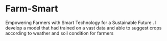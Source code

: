 # Farm-Smart
Empowering Farmers with Smart Technology for a Sustainable Future . I develop a model that had trained on a vast data and able to suggest crops according to weather and soil condition for farmers
